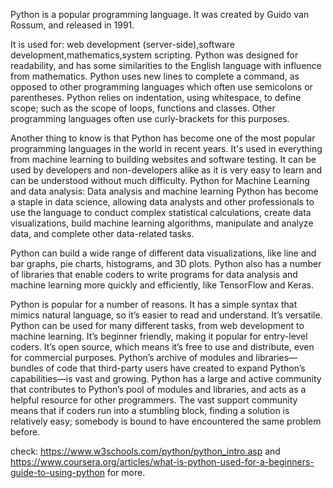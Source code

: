 Python is a popular programming language. It was created by Guido van Rossum, and released in 1991.

It is used for: web development (server-side),software development,mathematics,system scripting.
Python was designed for readability, and has some similarities to the English language with influence from mathematics.
Python uses new lines to complete a command, as opposed to other programming languages which often use semicolons or parentheses.
Python relies on indentation, using whitespace, to define scope; such as the scope of loops, functions and classes. Other programming languages often use curly-brackets for this purposes.

Another thing to know is that Python has become one of the most popular programming languages in the world in recent years. 
It's used in everything from machine learning to building websites and software testing. It can be used by developers and non-developers alike as it is very easy to learn and can be understood without much difficulty.
Python for Machine Learning and data analysis:
Data analysis and machine learning
Python has become a staple in data science, allowing data analysts and other professionals to use the language to conduct complex statistical calculations, create data visualizations, build machine learning algorithms, manipulate and analyze data, and complete other data-related tasks.

Python can build a wide range of different data visualizations, like line and bar graphs, pie charts, histograms, and 3D plots. Python also has a number of libraries that enable coders to write programs for data analysis and machine learning more quickly and efficiently, like TensorFlow and Keras.

Python is popular for a number of reasons.
It has a simple syntax that mimics natural language, so it’s easier to read and understand.
It’s versatile. Python can be used for many different tasks, from web development to machine learning.
It’s beginner friendly, making it popular for entry-level coders.
It’s open source, which means it’s free to use and distribute, even for commercial purposes.
Python’s archive of modules and libraries—bundles of code that third-party users have created to expand Python’s capabilities—is vast and growing.
Python has a large and active community that contributes to Python’s pool of modules and libraries, and acts as a helpful resource for other programmers. The vast support community means that if coders run into a stumbling block, finding a solution is relatively easy; somebody is bound to have encountered the same problem before.

check: https://www.w3schools.com/python/python_intro.asp and 
https://www.coursera.org/articles/what-is-python-used-for-a-beginners-guide-to-using-python for more.

